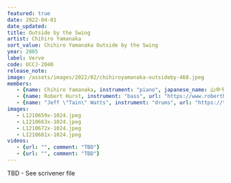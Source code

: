 ```yaml
---
featured: true
date: 2022-04-01
date_updated: 
title: Outside by the Swing
artist: Chihiro Yamanaka
sort_value: Chihiro Yamanaka Outside by the Swing
year: 2005
label: Verve
code: UCCJ-2040
release_note: 
image: /assets/images/2022/02/chihiroyamanaka-outsideby-460.jpeg
members:
   - {name: Chihiro Yamanaka, instrument: "piano", japanese_name: 山中千尋, url: "https://www.chihiroyamanaka.net/"}
   - {name: Robert Hurst, instrument: "bass", url: "https://www.roberthurst.com/"}
   - {name: "Jeff \"Tain\" Watts", instrument: "drums", url: "https://tainish.com/"}
images: 
   - L1210659x-1024.jpeg
   - L1210663x-1024.jpeg
   - L1210672x-1024.jpeg
   - L1210681x-1024.jpeg
videos: 
   - {url: "", comment: "TBD"}
   - {url: "", comment: "TBD"}
---
```

TBD - See scrivener file

